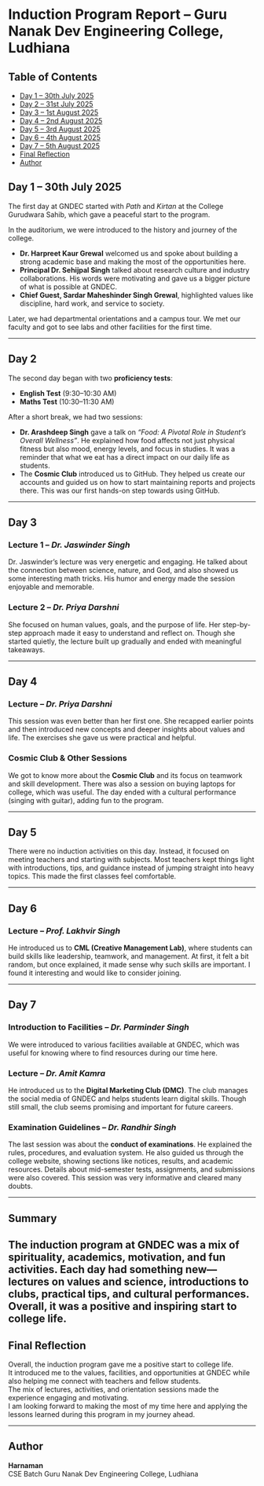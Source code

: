 # Induction Program Report – Guru Nanak Dev Engineering College, Ludhiana  

## Table of Contents  
- [Day 1 – 30th July 2025](#day-1--30th-july-2025)  
- [Day 2 – 31st July 2025](#day-2)  
- [Day 3 – 1st August 2025](#day-3)  
- [Day 4 – 2nd August 2025](#day-4)  
- [Day 5 – 3rd August 2025](#day-5)  
- [Day 6 – 4th August 2025](#day-6)  
- [Day 7 – 5th August 2025](#day-7)  
- [Final Reflection](#final-reflection)
- [Author](#author) 


## Day 1 – 30th July 2025  
The first day at GNDEC started with *Path* and *Kirtan* at the College Gurudwara Sahib, which gave a peaceful start to the program.  

In the auditorium, we were introduced to the history and journey of the college.  
- **Dr. Harpreet Kaur Grewal** welcomed us and spoke about building a strong academic base and making the most of the opportunities here.  
- **Principal Dr. Sehijpal Singh** talked about research culture and industry collaborations. His words were motivating and gave us a bigger picture of what is possible at GNDEC.  
- **Chief Guest, Sardar Maheshinder Singh Grewal**, highlighted values like discipline, hard work, and service to society.  

Later, we had departmental orientations and a campus tour. We met our faculty and got to see labs and other facilities for the first time.  

---

## Day 2  
The second day began with two **proficiency tests**:  
- **English Test** (9:30–10:30 AM)  
- **Maths Test** (10:30–11:30 AM)  

After a short break, we had two sessions:  
- **Dr. Arashdeep Singh** gave a talk on *“Food: A Pivotal Role in Student’s Overall Wellness”*. He explained how food affects not just physical fitness but also mood, energy levels, and focus in studies. It was a reminder that what we eat has a direct impact on our daily life as students.  
- The **Cosmic Club** introduced us to GitHub. They helped us create our accounts and guided us on how to start maintaining reports and projects there. This was our first hands-on step towards using GitHub.  

---

## Day 3  
### Lecture 1 – *Dr. Jaswinder Singh*  
Dr. Jaswinder’s lecture was very energetic and engaging. He talked about the connection between science, nature, and God, and also showed us some interesting math tricks. His humor and energy made the session enjoyable and memorable.  

### Lecture 2 – *Dr. Priya Darshni*  
She focused on human values, goals, and the purpose of life. Her step-by-step approach made it easy to understand and reflect on. Though she started quietly, the lecture built up gradually and ended with meaningful takeaways.  

---

## Day 4  
### Lecture – *Dr. Priya Darshni*  
This session was even better than her first one. She recapped earlier points and then introduced new concepts and deeper insights about values and life. The exercises she gave us were practical and helpful.  

### Cosmic Club & Other Sessions  
We got to know more about the **Cosmic Club** and its focus on teamwork and skill development. There was also a session on buying laptops for college, which was useful. The day ended with a cultural performance (singing with guitar), adding fun to the program.  

---

## Day 5  
There were no induction activities on this day. Instead, it focused on meeting teachers and starting with subjects. Most teachers kept things light with introductions, tips, and guidance instead of jumping straight into heavy topics. This made the first classes feel comfortable.  

---

## Day 6  
### Lecture – *Prof. Lakhvir Singh*  
He introduced us to **CML (Creative Management Lab)**, where students can build skills like leadership, teamwork, and management. At first, it felt a bit random, but once explained, it made sense why such skills are important. I found it interesting and would like to consider joining.  

---

## Day 7  
### Introduction to Facilities – *Dr. Parminder Singh*  
We were introduced to various facilities available at GNDEC, which was useful for knowing where to find resources during our time here.  

### Lecture – *Dr. Amit Kamra*  
He introduced us to the **Digital Marketing Club (DMC)**. The club manages the social media of GNDEC and helps students learn digital skills. Though still small, the club seems promising and important for future careers.  

### Examination Guidelines – *Dr. Randhir Singh*  
The last session was about the **conduct of examinations**. He explained the rules, procedures, and evaluation system. He also guided us through the college website, showing sections like notices, results, and academic resources. Details about mid-semester tests, assignments, and submissions were also covered. This session was very informative and cleared many doubts.  

---

## Summary  
The induction program at GNDEC was a mix of spirituality, academics, motivation, and fun activities. Each day had something new—lectures on values and science, introductions to clubs, practical tips, and cultural performances. Overall, it was a positive and inspiring start to college life.  
---

## Final Reflection  
Overall, the induction program gave me a positive start to college life.  
It introduced me to the values, facilities, and opportunities at GNDEC while also helping me connect with teachers and fellow students.  
The mix of lectures, activities, and orientation sessions made the experience engaging and motivating.  
I am looking forward to making the most of my time here and applying the lessons learned during this program in my journey ahead.  

---

## Author  
**Harnaman**  
CSE Batch 
Guru Nanak Dev Engineering College, Ludhiana  
